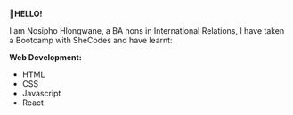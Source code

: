 **👋HELLO!**

I am Nosipho Hlongwane, a BA hons in International Relations, I have taken a Bootcamp with SheCodes and have learnt:

**Web Development:**
- HTML
- CSS
- Javascript
- React



